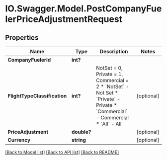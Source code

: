 # IO.Swagger.Model.PostCompanyFuelerPriceAdjustmentRequest
## Properties

Name | Type | Description | Notes
------------ | ------------- | ------------- | -------------
**CompanyFuelerId** | **int?** |  | 
**FlightTypeClassification** | **int?** | NotSet &#x3D; 0,             Private &#x3D; 1,             Commercial &#x3D; 2    * &#x60;NotSet&#x60; - Not Set  * &#x60;Private&#x60; - Private  * &#x60;Commercial&#x60; - Commercial  * &#x60;All&#x60; - All   | [optional] 
**PriceAdjustment** | **double?** |  | [optional] 
**Currency** | **string** |  | [optional] 

[[Back to Model list]](../README.md#documentation-for-models) [[Back to API list]](../README.md#documentation-for-api-endpoints) [[Back to README]](../README.md)

